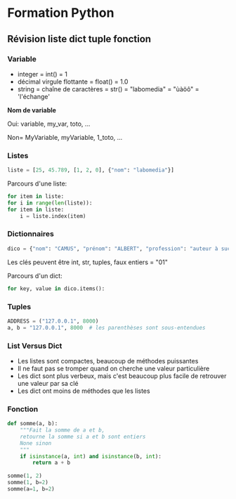 # Formation Python

## Révision liste dict tuple fonction

### Variable

* integer = int() = 1
* décimal virgule flottante = float() = 1.0
* string = chaîne de caractères = str() = "labomedia" = "ùàöô" = 'l\'échange'

__Nom de variable__

Oui: variable, my_var, toto, ...

Non= MyVariable, myVariable, 1_toto, ...

### Listes

``` python
liste = [25, 45.789, [1, 2, 0], {"nom": "labomedia"}]
```
Parcours d'une liste:
``` python
for item in liste:
for i in range(len(liste)):
for item in liste:
    i = liste.index(item)
```

### Dictionnaires  

``` python
dico = {"nom": "CAMUS", "prénom": "ALBERT", "profession": "auteur à succès"}
```
Les clés peuvent être int, str, tuples, faux entiers = "01"

Parcours d'un dict:
``` python
for key, value in dico.items():
```

### Tuples

``` python
ADDRESS = ("127.0.0.1", 8000)
a, b = "127.0.0.1", 8000  # les parenthèses sont sous-entendues
```

### List Versus Dict

* Les listes sont compactes, beaucoup de méthodes puissantes
* Il ne faut pas se tromper quand on cherche une valeur particulière
* Les dict sont plus verbeux, mais c'est beaucoup plus facile de retrouver une valeur par sa clé
* Les dict ont moins de méthodes que les listes

### Fonction

``` python
def somme(a, b):
    """Fait la somme de a et b,
    retourne la somme si a et b sont entiers
    None sinon
    """
    if isinstance(a, int) and isinstance(b, int):
        return a + b
        
somme(1, 2)
somme(1, b=2)
somme(a=1, b=2)
```


